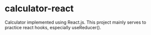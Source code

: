 # calculator-react
Calculator implemented using React.js. This project mainly serves to practice react hooks, especially useReducer().
